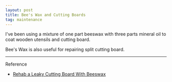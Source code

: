 ```yaml
---
layout: post
title: Bee's Wax and Cutting Boards
tag: maintenance
---
```

I've been using a mixture of one part beeswax with three parts mineral oil to coat wooden utensils and cutting board.

Bee's Wax is also useful for repairing split cutting board.

---
Reference

- [Rehab a Leaky Cutting Board With Beeswax](https://www.instructables.com/id/Rehab-A-Leaky-Cutting-Board-With-Beeswax)